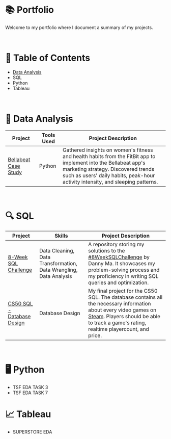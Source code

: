 # 📚 Portfolio

Welcome to my portfolio where I document a summary of my projects.

<br>

# 📄 Table of Contents

* [Data Analysis](#📖-Data-Analysis)
* SQL
* Python
* Tableau

<br>

# 📖 Data Analysis

| Project | Tools Used | Project Description |
|---|---|---|
| [Bellabeat Case Study](https://github.com/Klekzee/Case-Studies/tree/main/01-GoogleCapstone1) | Python | Gathered insights on women's fitness and health habits from the FitBit app to implement into the Bellabeat app's marketing strategy. Discovered trends such as users' daily habits, peak-hour activity intensity, and sleeping patterns. |

<br>

# 🔍 SQL

| Project | Skills | Project Description |
|---|---|---|
| [8-Week SQL Challenge]() | Data Cleaning, Data Transformation, Data Wrangling, Data Analysis | A repository storing my solutions to the [#8WeekSQLChallenge](https://8weeksqlchallenge.com) by Danny Ma. It showcases my problem-solving process and my proficiency in writing SQL queries and optimization. |
| [CS50 SQL - Database Design](https://github.com/Klekzee/CS50SQL-Final-Project) | Database Design | My final project for the CS50 SQL. The database contains all the necessary information about every video games on [Steam](https://store.steampowered.com). Players should be able to track a game's rating, realtime playercount, and price. |

<br>

# 🖥️ Python

* TSF EDA TASK 3
* TSF EDA TASK 7

# 📈 Tableau

* SUPERSTORE EDA
